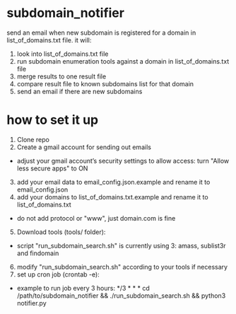 # subdomain_notifier
send an email when new subdomain is registered for a domain in list_of_domains.txt file.
it will:
1) look into list_of_domains.txt file
2) run subdomain enumeration tools against a domain in list_of_domains.txt file
3) merge results to one result file
4) compare result file to known subdomains list for that domain
5) send an email if there are new subdomains

# how to set it up
1) Clone repo
2) Create a gmail account for sending out emails
  - adjust your gmail account’s security settings to allow access: turn "Allow less secure apps" to ON
3) add your email data to email_config.json.example and rename it to email_config.json
4) add your domains to list_of_domains.txt.example and rename it to list_of_domains.txt
  - do not add protocol or "www", just domain.com is fine
5) Download tools (tools/ folder):
  - script "run_subdomain_search.sh" is currently using 3: amass, sublist3r and findomain
6) modify "run_subdomain_search.sh" according to your tools if necessary
7) set up cron job (crontab -e):
 - example to run job every 3 hours: 
*/3 * * * cd /path/to/subdomain_notifier && ./run_subdomain_search.sh && python3 notifier.py
